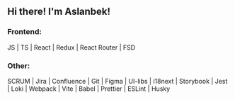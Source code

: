 ## Hi there! I'm Aslanbek!

### Frontend:
JS | TS | React | Redux | React Router | FSD

### Other:
SCRUM | Jira | Confluence | Git | Figma | UI-libs | i18next | Storybook | Jest | Loki | Webpack | Vite | Babel | Prettier | ESLint | Husky

